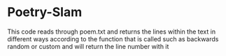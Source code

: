 # Poetry-Slam
This code reads through poem.txt and returns the lines within the text in different ways according to the function that is called such as backwards random or custom and will return the line number with it 
